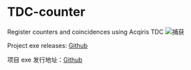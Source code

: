# TDC-counter
 Register counters and coincidences using Acqiris TDC
![捕获](https://user-images.githubusercontent.com/44578389/166425249-36da424d-c8e9-4022-8d07-3bf5dcd86e99.PNG)

Project exe releases: [Github](https://github.com/WhiteChimney/TDC-counter/releases)

项目 exe 发行地址：[Github](https://github.com/WhiteChimney/TDC-counter/releases)

